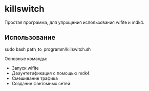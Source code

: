 # killswitch
Простая программа, для упрощения использования wifite и mdk4.

## Использование
sudo bash path_to_programm/killswitch.sh

Основные команды:
* Запуск wifite
* Деаунтетификация с помощью mdk4
* Смешивание трафика
* Создание фантомных сетей
